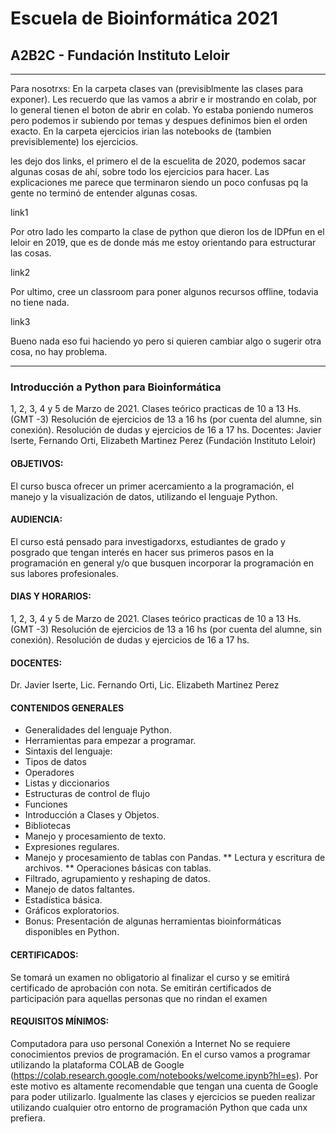 # Escuela de Bioinformática 2021
## A2B2C - Fundación Instituto Leloir

---
Para nosotrxs:
En la carpeta clases van (previsiblmente las clases para exponer).
Les recuerdo que las vamos a abrir e ir mostrando en colab, por lo general tienen el boton
de abrir en colab.
Yo estaba poniendo numeros pero podemos ir subiendo por temas y despues definimos bien el orden exacto.
En la carpeta ejercicios irian las notebooks de (tambien previsiblemente) los ejercicios.

les dejo dos links, el primero el de la escuelita de 2020, podemos sacar algunas cosas de ahí, sobre todo los ejercicios para hacer. Las explicaciones me parece que terminaron siendo un poco confusas pq la gente no terminó de entender algunas cosas.

link1

Por otro lado les comparto la clase de python que dieron los de IDPfun en el leloir en 2019, que es de donde más me estoy orientando para estructurar las cosas.

link2

Por ultimo, cree un classroom para poner algunos recursos offline, todavia no tiene nada.

link3

Bueno nada eso fui haciendo yo pero si quieren cambiar algo o sugerir otra cosa, no hay problema.

---





### Introducción a Python para Bioinformática
1, 2, 3, 4 y 5 de Marzo de 2021.
Clases teórico practicas de 10 a 13 Hs. (GMT -3)
Resolución de ejercicios de 13 a 16 hs (por cuenta del alumne, sin conexión).
Resolución de dudas y ejercicios de 16 a 17 hs.
Docentes: Javier Iserte, Fernando Orti, Elizabeth Martinez Perez (Fundación Instituto Leloir)

#### OBJETIVOS:
El curso busca ofrecer un primer acercamiento a la programación, el manejo y la visualización de datos, utilizando el lenguaje Python.  
 
#### AUDIENCIA:
El curso está pensado para investigadorxs,  estudiantes de grado y posgrado que tengan interés en hacer sus primeros pasos en la programación en general y/o que busquen incorporar la programación en sus labores profesionales.

#### DIAS Y HORARIOS:
1, 2, 3, 4 y 5 de Marzo de 2021.
Clases teórico practicas de 10 a 13 Hs. (GMT -3)
Resolución de ejercicios de 13 a 16 hs (por cuenta del alumne, sin conexión).
Resolución de dudas y ejercicios de 16 a 17 hs.

#### DOCENTES:
Dr. Javier Iserte, Lic. Fernando Orti, Lic. Elizabeth Martinez Perez

#### CONTENIDOS GENERALES

* Generalidades del lenguaje Python.
* Herramientas para empezar a programar.
* Sintaxis del lenguaje:
 * Tipos de datos
 * Operadores
 * Listas y diccionarios
 * Estructuras de control de flujo
 * Funciones
* Introducción a Clases y Objetos.
* Bibliotecas
* Manejo y procesamiento de texto.
* Expresiones regulares.
* Manejo y procesamiento de tablas con Pandas.
** Lectura y escritura de archivos.
** Operaciones básicas con tablas.
 * Filtrado, agrupamiento y reshaping de datos.
 * Manejo de datos faltantes.
* Estadística básica.
* Gráficos exploratorios.
* Bonus: Presentación de algunas herramientas bioinformáticas disponibles en Python.

#### CERTIFICADOS:
Se tomará un examen no obligatorio al finalizar el curso y se emitirá certificado de aprobación con nota.
Se emitirán certificados de participación para aquellas personas que no rindan el examen

#### REQUISITOS MÍNIMOS:
Computadora para uso personal
Conexión a Internet
No se requiere conocimientos previos de programación.
En el curso vamos a programar utilizando la plataforma COLAB de Google (https://colab.research.google.com/notebooks/welcome.ipynb?hl=es).
Por este motivo es altamente recomendable que tengan una cuenta de Google para poder utilizarlo.
Igualmente las clases y ejercicios se pueden realizar utilizando cualquier otro entorno de programación Python que cada unx prefiera.
